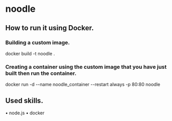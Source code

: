 # noodle

## How to run it using Docker.

### Building a custom image.
docker build -t noodle .

### Creating a container using the custom image that you have just built then run the container.
docker run -d --name noodle_container --restart always -p 80:80 noodle 

## Used skills.
• node.js
• docker

